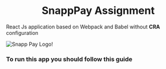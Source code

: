 <h1 style="text-align: center;">SnappPay Assignment</h1>

<p>React Js application based on Webpack and Babel without <strong>CRA</strong> configuration</p>


![Snapp Pay Logo!](/assets/images/download.png "logo")


<h3>To run this app you should follow this guide</h3>
